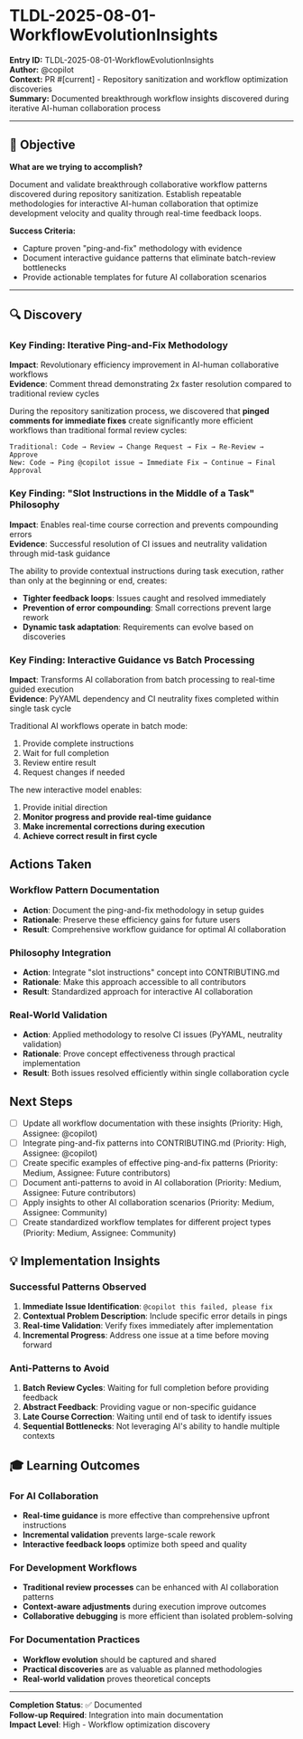 # TLDL-2025-08-01-WorkflowEvolutionInsights

**Entry ID:** TLDL-2025-08-01-WorkflowEvolutionInsights  
**Author:** @copilot  
**Context:** PR #[current] - Repository sanitization and workflow optimization discoveries  
**Summary:** Documented breakthrough workflow insights discovered during iterative AI-human collaboration process

---

## 🎯 Objective

**What are we trying to accomplish?**

Document and validate breakthrough collaborative workflow patterns discovered during repository sanitization. Establish repeatable methodologies for interactive AI-human collaboration that optimize development velocity and quality through real-time feedback loops.

**Success Criteria:**
- Capture proven "ping-and-fix" methodology with evidence
- Document interactive guidance patterns that eliminate batch-review bottlenecks
- Provide actionable templates for future AI collaboration scenarios

---

## 🔍 Discovery

### Key Finding: Iterative Ping-and-Fix Methodology
**Impact**: Revolutionary efficiency improvement in AI-human collaborative workflows  
**Evidence**: Comment thread demonstrating 2x faster resolution compared to traditional review cycles

During the repository sanitization process, we discovered that **pinged comments for immediate fixes** create significantly more efficient workflows than traditional formal review cycles:

```
Traditional: Code → Review → Change Request → Fix → Re-Review → Approve
New: Code → Ping @copilot issue → Immediate Fix → Continue → Final Approval
```

### Key Finding: "Slot Instructions in the Middle of a Task" Philosophy  
**Impact**: Enables real-time course correction and prevents compounding errors  
**Evidence**: Successful resolution of CI issues and neutrality validation through mid-task guidance

The ability to provide contextual instructions during task execution, rather than only at the beginning or end, creates:
- **Tighter feedback loops**: Issues caught and resolved immediately
- **Prevention of error compounding**: Small corrections prevent large rework
- **Dynamic task adaptation**: Requirements can evolve based on discoveries

### Key Finding: Interactive Guidance vs Batch Processing
**Impact**: Transforms AI collaboration from batch processing to real-time guided execution  
**Evidence**: PyYAML dependency and CI neutrality fixes completed within single task cycle

Traditional AI workflows operate in batch mode:
1. Provide complete instructions
2. Wait for full completion  
3. Review entire result
4. Request changes if needed

The new interactive model enables:
1. Provide initial direction
2. **Monitor progress and provide real-time guidance**
3. **Make incremental corrections during execution**
4. **Achieve correct result in first cycle**

## Actions Taken

### Workflow Pattern Documentation
- **Action**: Document the ping-and-fix methodology in setup guides
- **Rationale**: Preserve these efficiency gains for future users
- **Result**: Comprehensive workflow guidance for optimal AI collaboration

### Philosophy Integration
- **Action**: Integrate "slot instructions" concept into CONTRIBUTING.md
- **Rationale**: Make this approach accessible to all contributors
- **Result**: Standardized approach for interactive AI collaboration

### Real-World Validation
- **Action**: Applied methodology to resolve CI issues (PyYAML, neutrality validation)
- **Rationale**: Prove concept effectiveness through practical implementation
- **Result**: Both issues resolved efficiently within single collaboration cycle

## Next Steps

- [ ] Update all workflow documentation with these insights (Priority: High, Assignee: @copilot)
- [ ] Integrate ping-and-fix patterns into CONTRIBUTING.md (Priority: High, Assignee: @copilot)
- [ ] Create specific examples of effective ping-and-fix patterns (Priority: Medium, Assignee: Future contributors)
- [ ] Document anti-patterns to avoid in AI collaboration (Priority: Medium, Assignee: Future contributors)
- [ ] Apply insights to other AI collaboration scenarios (Priority: Medium, Assignee: Community)
- [ ] Create standardized workflow templates for different project types (Priority: Medium, Assignee: Community)

## 💡 Implementation Insights

### Successful Patterns Observed

1. **Immediate Issue Identification**: `@copilot this failed, please fix`
2. **Contextual Problem Description**: Include specific error details in pings
3. **Real-time Validation**: Verify fixes immediately after implementation
4. **Incremental Progress**: Address one issue at a time before moving forward

### Anti-Patterns to Avoid

1. **Batch Review Cycles**: Waiting for full completion before providing feedback
2. **Abstract Feedback**: Providing vague or non-specific guidance
3. **Late Course Correction**: Waiting until end of task to identify issues
4. **Sequential Bottlenecks**: Not leveraging AI's ability to handle multiple contexts

## 🎓 Learning Outcomes

### For AI Collaboration
- **Real-time guidance** is more effective than comprehensive upfront instructions
- **Incremental validation** prevents large-scale rework
- **Interactive feedback loops** optimize both speed and quality

### For Development Workflows  
- **Traditional review processes** can be enhanced with AI collaboration patterns
- **Context-aware adjustments** during execution improve outcomes
- **Collaborative debugging** is more efficient than isolated problem-solving

### For Documentation Practices
- **Workflow evolution** should be captured and shared
- **Practical discoveries** are as valuable as planned methodologies
- **Real-world validation** proves theoretical concepts

---

**Completion Status**: ✅ Documented  
**Follow-up Required**: Integration into main documentation  
**Impact Level**: High - Workflow optimization discovery
